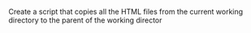 Create a script that copies all the HTML files from the current working directory to the parent of the working director
